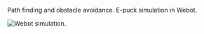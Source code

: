 Path finding and obstacle avoidance.
E-puck simulation in Webot.

 <img src="Webots_epuck_obstacle_avoidance.gif" alt="Webot simulation."> 
